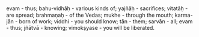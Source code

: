 evam - thus; bahu-vidhāḥ - various kinds of; yajñāḥ - sacriﬁces; vitatāḥ - are spread; brahmaṇaḥ - of the Vedas; mukhe - through the mouth; karma-jān - born of work; viddhi - you should know; tān - them; sarvān - all; evam - thus; jñātvā - knowing; vimokṣyase - you will be liberated.